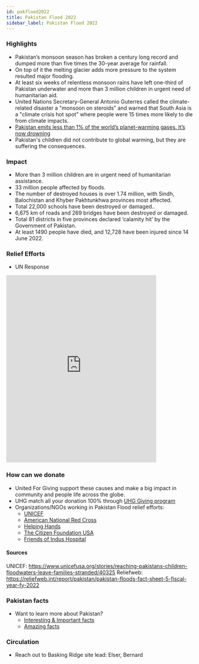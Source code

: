```yaml
---
id: pakflood2022
title: Pakistan Flood 2022
sidebar_label: Pakistan Flood 2022
---
```


### Highlights 

- Pakistan’s monsoon season has broken a century long record and dumped more than five times the 30-year average for rainfall.
- On top of it the melting glacier adds more pressure to the system resulted major flooding.
- At least six weeks of relentless monsoon rains have left one-third of Pakistan underwater and more than 3 million children in urgent need of humanitarian aid.
- United Nations Secretary-General Antonio Guterres called the climate-related disaster a "monsoon on steroids" and warned that South Asia is a "climate crisis hot spot"  where people were 15 times more likely to die from climate impacts.
- [Pakistan emits less than 1% of the world’s planet-warming gases. It’s now drowning](https://www.cnn.com/2022/08/30/asia/pakistan-climate-crisis-floods-justice-intl/index.html)
- Pakistan's children did not contribute to global warming, but they are suffering the consequences.

### Impact

- More than 3 million children are in urgent need of humanitarian assistance.
- 33 million people affected by floods.
- The number of destroyed houses is over 1.74 million, with Sindh, Balochistan and Khyber Pakhtunkhwa provinces most affected.
- Total 22,000 schools have been destroyed or damaged..
- 6,675 km of roads and 269 bridges have been destroyed or damaged.
- Total 81 districts in five provinces declared ‘calamity hit’ by the Government of Pakistan.
- At least 1490 people have died, and 12,728 have been injured since 14 June 2022.

### Relief Efforts

- UN Response

<iframe width="400" height="500" frameborder="0" src="https://www.bbc.com/news/av-embeds/62722117/vpid/p0cx6124"></iframe>

### How can we donate

- United For Giving support these causes and make a big impact in community and people life across the globe.
- UHG match all your donation 100% through [UHG Giving program](https://unitedhealthgroup.benevity.org/search/causes/list?page=1&query=Pakistan%20flood)
- Organizations/NGOs working in Pakistan Flood relief efforts:
  - [UNICEF](https://unitedhealthgroup.benevity.org/cause/840-131760110/project/4TV4TRH4E3) 
  - [American National Red Cross](https://unitedhealthgroup.benevity.org/cause/840-530196605/project/4TV6YCTFFV)
  - [Helping Hands](https://unitedhealthgroup.benevity.org/cause/840-311628040/project/4SJBX5PA0B)
  - [The Citizen Foundation USA](https://unitedhealthgroup.benevity.org/cause/840-412046295/project/4TW3RYQPGB)
  - [Friends of Indus Hospital](https://unitedhealthgroup.benevity.org/cause/840-204751162/project/4TW1X1B6UB)

#### Sources

UNICEF: https://www.unicefusa.org/stories/reaching-pakistans-children-floodwaters-leave-families-stranded/40325
Reliefweb: https://reliefweb.int/report/pakistan/pakistan-floods-fact-sheet-5-fiscal-year-fy-2022

### Pakistan facts

- Want to learn more about Pakistan? 
  - [Interesting & Important facts](https://facts.net/pakistan-facts/)
  - [Amazing facts](https://www.aaj.tv/news/10461038)
  
### Circulation

- Reach out to Basking Ridge site lead: Elser, Bernard
